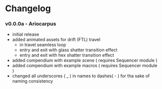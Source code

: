 # Changelog



### v0.0.0a - Ariocarpus
- initial release
- added animated assets for drift (FTL) travel
  - in travel seamless loop
  - entry and exit with glass shatter transition effect
  - entry and exit with hex shatter transition effect
- added compendium with example scene ( requires Sequencer module )
- added compendium with example macros ( requires Sequencer module )
- changed all underscores ( _ ) in names to dashes( - ) for tha sake of naming consistency
